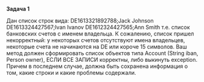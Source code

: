 **Задача 1**  
 
Дан список строк вида:
	DE1613321892788;Jack Johnson  
	DE1613324427567;Ivan Ivanov
	DE1612324427565;Ann Smith
т.е. список банковских счетов с именем владельца. К сожалению, список пришел некорректный: у некоторых счетов отсутствуют имена владельцев, 
некоторые счета не начинаются на DE или короче 15 символов.  Ваш метод должен  сформировать список объектов типа Account (String iban, Person owner), ЕСЛИ ВСЕ ЗАПИСИ корректны, либо выкинуть exception. 
Причем в последнем случае, должна быть сохранена информация о том, какие строки и какие проблемы содержали.
  
                                                                                                                                                                 


  
